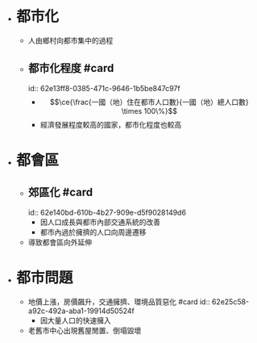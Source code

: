 - # 都市化
	- 人由鄉村向都市集中的過程
	- ## 都市化程度 #card
	  id:: 62e13ff8-0385-471c-9646-1b5be847c97f
		- $$\ce{\frac{一國（地）住在都市人口數}{一國（地）總人口數} \times 100\%}$$
		- 經濟發展程度較高的國家，都市化程度也較高
- # 都會區
	- ## 郊區化 #card
	  id:: 62e140bd-610b-4b27-909e-d5f9028149d6
		- 因人口成長與都市內部交通系統的改善
		- 都市內過於擁擠的人口向周邊遷移
	- 導致都會區向外延伸
- # 都市問題
	- 地價上漲，房價飆升，交通擁擠、環境品質惡化 #card
	  id:: 62e25c58-a92c-492a-aba1-19914d50524f
		- 因大量人口的快速擁入
	- 老舊市中心出現舊屋閒置、倒塌毀壞